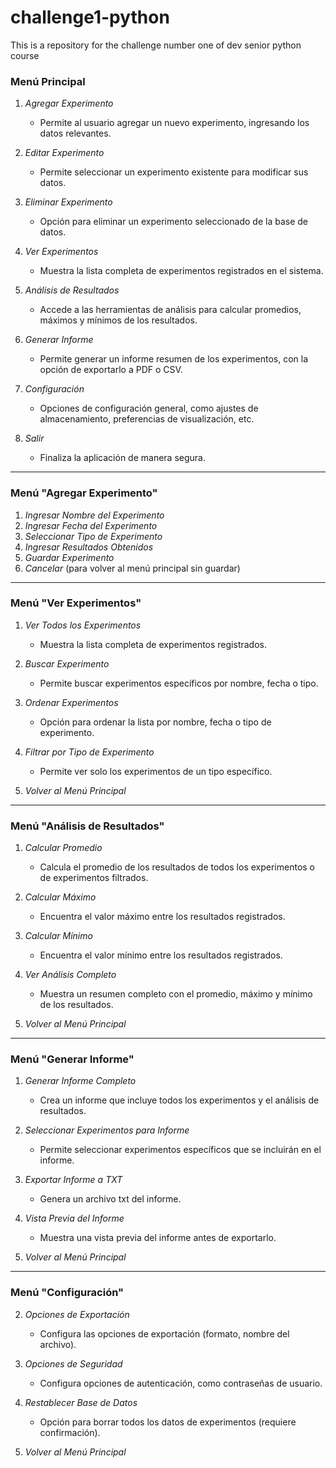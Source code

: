 # challenge1-python
This is a repository for the challenge number one of dev senior python course 

### Menú Principal
1. *Agregar Experimento*
   - Permite al usuario agregar un nuevo experimento, ingresando los datos relevantes.

2. *Editar Experimento*
   - Permite seleccionar un experimento existente para modificar sus datos.

3. *Eliminar Experimento*
   - Opción para eliminar un experimento seleccionado de la base de datos.

4. *Ver Experimentos*
   - Muestra la lista completa de experimentos registrados en el sistema.

5. *Análisis de Resultados*
   - Accede a las herramientas de análisis para calcular promedios, máximos y mínimos de los resultados.

6. *Generar Informe*
   - Permite generar un informe resumen de los experimentos, con la opción de exportarlo a PDF o CSV.

7. *Configuración*
   - Opciones de configuración general, como ajustes de almacenamiento, preferencias de visualización, etc.

8. *Salir*
   - Finaliza la aplicación de manera segura.

---

### Menú "Agregar Experimento"
1. *Ingresar Nombre del Experimento*
2. *Ingresar Fecha del Experimento*
3. *Seleccionar Tipo de Experimento*
4. *Ingresar Resultados Obtenidos*
5. *Guardar Experimento*
6. *Cancelar* (para volver al menú principal sin guardar)

---

### Menú "Ver Experimentos"
1. *Ver Todos los Experimentos*
   - Muestra la lista completa de experimentos registrados.

2. *Buscar Experimento*
   - Permite buscar experimentos específicos por nombre, fecha o tipo.

3. *Ordenar Experimentos*
   - Opción para ordenar la lista por nombre, fecha o tipo de experimento.

4. *Filtrar por Tipo de Experimento*
   - Permite ver solo los experimentos de un tipo específico.

5. *Volver al Menú Principal*

---

### Menú "Análisis de Resultados"
1. *Calcular Promedio*
   - Calcula el promedio de los resultados de todos los experimentos o de experimentos filtrados.

2. *Calcular Máximo*
   - Encuentra el valor máximo entre los resultados registrados.

3. *Calcular Mínimo*
   - Encuentra el valor mínimo entre los resultados registrados.

4. *Ver Análisis Completo*
   - Muestra un resumen completo con el promedio, máximo y mínimo de los resultados.

5. *Volver al Menú Principal*

---

### Menú "Generar Informe"
1. *Generar Informe Completo*
   - Crea un informe que incluye todos los experimentos y el análisis de resultados.

2. *Seleccionar Experimentos para Informe*
   - Permite seleccionar experimentos específicos que se incluirán en el informe.

3. *Exportar Informe a TXT*
   - Genera un archivo txt del informe.

4. *Vista Previa del Informe*
   - Muestra una vista previa del informe antes de exportarlo.

5. *Volver al Menú Principal*

---

### Menú "Configuración"

2. *Opciones de Exportación*
   - Configura las opciones de exportación (formato, nombre del archivo).

4. *Opciones de Seguridad*
   - Configura opciones de autenticación, como contraseñas de usuario.

5. *Restablecer Base de Datos*
   - Opción para borrar todos los datos de experimentos (requiere confirmación).

6. *Volver al Menú Principal*
